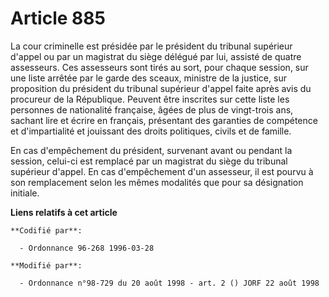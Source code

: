 # Article 885

La cour criminelle est présidée par le président du tribunal supérieur d'appel ou par un magistrat du siège délégué par lui,
assisté de quatre assesseurs. Ces assesseurs sont tirés au sort, pour chaque session, sur une liste arrêtée par le garde des
sceaux, ministre de la justice, sur proposition du président du tribunal supérieur d'appel faite après avis du procureur de
la République. Peuvent être inscrites sur cette liste les personnes de nationalité française, âgées de plus de vingt-trois
ans, sachant lire et écrire en français, présentant des garanties de compétence et d'impartialité et jouissant des droits
politiques, civils et de famille.

En cas d'empêchement du président, survenant avant ou pendant la session, celui-ci est remplacé par un magistrat du siège du
tribunal supérieur d'appel. En cas d'empêchement d'un assesseur, il est pourvu à son remplacement selon les mêmes modalités
que pour sa désignation initiale.

**Liens relatifs à cet article**

	**Codifié par**:

	  - Ordonnance 96-268 1996-03-28

	**Modifié par**:

	  - Ordonnance n°98-729 du 20 août 1998 - art. 2 () JORF 22 août 1998
